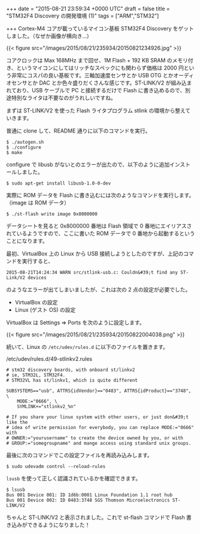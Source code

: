 
+++
date = "2015-08-21 23:59:34 +0000 UTC"
draft = false
title = "STM32F4 Discovery の開発環境 (1)"
tags = ["ARM","STM32"]

+++
Cortex-M4 コアが載っているマイコン基板 STM32F4 Discovery をゲットしました。（なぜか画像が横向き…）

{{< figure src="/images/2015/08/21/235934/20150821234926.jpg"  >}}

コアクロックは Max 168MHz まで回せ、1M Flash + 192 KB SRAM のメモリ付き、というマイコンにしてはリッチなスペックにも関わらず価格は 2000 円という非常にコスパの良い基板です。三軸加速度センサとか USB OTG とかオーディオセンサとか DAC とか色々盛りだくさんな感じです。ST-LINK/V2 が組み込まれており、USB ケーブルで PC と接続するだけで Flash に書き込めるので、別途特別なライタは不要なのがうれしいですね。

まずは ST-LINK/V2 を使った Flash ライタプログラム stlink の環境から整えていきます。


<div class="github-card" data-user="texane" data-repo="stlink" data-width="400" data-height="" data-theme="default"></div>
<script src="https://cdn.jsdelivr.net/github-cards/latest/widget.js"></script>


普通に clone して、README 通りに以下のコマンドを実行。

```
$ ./autogen.sh
$ ./configure
$ make
```


configure で libusb がないとのエラーが出たので、以下のように追加インストールしました。

```
$ sudo apt-get install libusb-1.0-0-dev
```


実際に ROM データを Flash に書き込むには次のようなコマンドを実行します。（image は ROM データ）

```
$ ./st-flash write image 0x8000000
```


データシートを見ると 0x8000000 番地は Flash 領域で 0 番地にエイリアスされているようですので、ここに書いた ROM データで 0 番地から起動するということになります。

最初、VirtualBox 上の Linux から USB 接続しようとしたのですが、上記のコマンドを実行すると、

```
2015-08-21T14:24:34 WARN src/stlink-usb.c: Couldn&#39;t find any ST-Link/V2 devices
```


のようなエラーが出てしまいましたが、これは次の 2 点の設定が必要でした。

<ul>
<li>VirtualBox の設定</li>
<li>Linux (ゲスト OS) の設定</li>
</ul>


VirtualBox は Settings ⇒ Ports を次のように設定します。

{{< figure src="/images/2015/08/21/235934/20150822004038.png"  >}}

続いて、Linux の <code>/etc/udev/rules.d</code> に以下のファイルを置きます。

/etc/udev/rules.d/49-stlinkv2.rules

```
# stm32 discovery boards, with onboard st/linkv2
# ie, STM32L, STM32F4.
# STM32VL has st/linkv1, which is quite different

SUBSYSTEMS=="usb", ATTRS{idVendor}=="0483", ATTRS{idProduct}=="3748", \
    MODE:="0666", \
    SYMLINK+="stlinkv2_%n"

# If you share your linux system with other users, or just don&#39;t like the
# idea of write permission for everybody, you can replace MODE:="0666" with
# OWNER:="yourusername" to create the device owned by you, or with
# GROUP:="somegroupname" and mange access using standard unix groups.
```


最後に次のコマンドでこの設定ファイルを再読み込みします。

```
$ sudo udevadm control --reload-rules
```


<code>lsusb</code> を使って正しく認識されているかを確認できます。

```
$ lsusb
Bus 001 Device 001: ID 1d6b:0001 Linux Foundation 1.1 root hub
Bus 001 Device 002: ID 0483:3748 SGS Thomson Microelectronics ST-LINK/V2
```


ちゃんと ST-LINK/V2 と表示されました。これで st-flash コマンドで Flash 書き込みができるようになりました！


